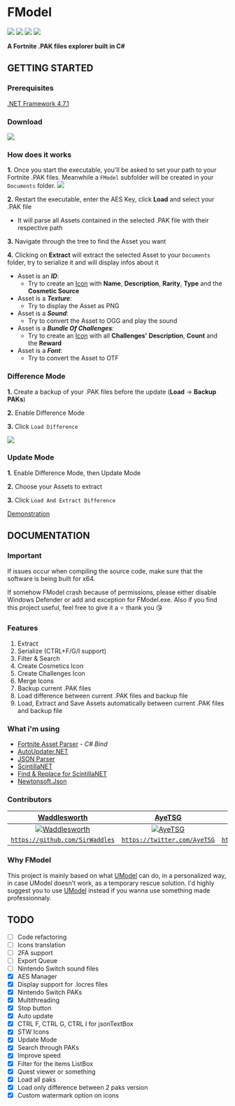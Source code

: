 # FModel
[![](https://img.shields.io/github/downloads/iAmAsval/FModel/total.svg?color=green&label=Total%20Downloads&logo=buzzfeed&logoColor=white)](https://github.com/iAmAsval/FModel/releases)
[![](https://img.shields.io/badge/License-GPL-blue.svg?logo=gnu)](https://github.com/iAmAsval/FModel/blob/master/LICENSE)
[![](https://img.shields.io/badge/Twitter-@AsvalFN-1da1f2.svg?logo=twitter)](https://twitter.com/AsvalFN)
[![](https://img.shields.io/badge/Discord-Need%20Help%3F-7289da.svg?logo=discord)](https://discord.gg/JmWvXKb)

**A Fortnite .PAK files explorer built in C#**

## GETTING STARTED
### Prerequisites
[.NET Framework 4.7.1](https://dotnet.microsoft.com/download/dotnet-framework/net471)
### Download
[![](https://img.shields.io/badge/Release-Executable-orange.svg?logo=github)](https://github.com/iAmAsval/FModel/releases/tag/2.3.3)
### How does it works
**1.** Once you start the executable, you'll be asked to set your path to your Fortnite .PAK files. Meanwhile a `FModel` subfolder will be created in your `Documents` folder.
![](https://i.imgur.com/O2Vg3Bx.gif)

**2.** Restart the executable, enter the AES Key, click **Load** and select your .PAK file
- It will parse all Assets contained in the selected .PAK file with their respective path
  
**3.** Navigate through the tree to find the Asset you want

**4.** Clicking on **Extract** will extract the selected Asset to your `Documents` folder, try to serialize it and will display infos about it
- Asset is an **_ID_**:
    - Try to create an [Icon](https://i.imgur.com/etUcOEj.png) with **Name**, **Description**, **Rarity**, **Type** and the **Cosmetic Source**
- Asset is a **_Texture_**:
    - Try to display the Asset as PNG
- Asset is a **_Sound_**:
    - Try to convert the Asset to OGG and play the sound
- Asset is a **_Bundle Of Challenges_**:
    - Try to create an [Icon](https://i.imgur.com/pUVxUih.png) with all **Challenges' Description**, **Count** and the **Reward**
- Asset is a **_Font_**:
    - Try to convert the Asset to OTF

### Difference Mode
**1.** Create a backup of your .PAK files before the update (**Load** -> **Backup PAKs**)

**2.** Enable Difference Mode

**3.** Click `Load Difference`

![](https://i.imgur.com/YvGn91l.gif)

### Update Mode
**1.** Enable Difference Mode, then Update Mode

**2.** Choose your Assets to extract

**3.** Click `Load And Extract Difference`

[Demonstration](https://streamable.com/234bg)

## DOCUMENTATION
### Important
If issues occur when compiling the source code, make sure that the software is being built for x64.

If somehow FModel crash because of permissions, please either disable Windows Defender or add and exception for FModel.exe.
Also if you find this project useful, feel free to give it a :star: thank you :kissing_heart:
### Features
 1. Extract
 2. Serialize (CTRL+F/G/I support)
 3. Filter & Search
 4. Create Cosmetics Icon
 5. Create Challenges Icon
 6. Merge Icons
 7. Backup current .PAK files
 8. Load difference between current .PAK files and backup file
 9. Load, Extract and Save Assets automatically between current .PAK files and backup file
### What i'm using
  - [Fortnite Asset Parser](https://github.com/SirWaddles/JohnWickParse) - *C# Bind*
  - [AutoUpdater.NET](https://github.com/ravibpatel/AutoUpdater.NET)
  - [JSON Parser](https://app.quicktype.io/)
  - [ScintillaNET](https://www.nuget.org/packages/jacobslusser.ScintillaNET)
  - [Find & Replace for ScintillaNET](https://www.nuget.org/packages/snt.ScintillaNet.FindReplaceDialog/)
  - [Newtonsoft.Json](https://github.com/JamesNK/Newtonsoft.Json)
### Contributors
| <a href="https://github.com/SirWaddles" target="_blank">**Waddlesworth**</a> | <a href="https://github.com/AyeTSG" target="_blank">**AyeTSG**</a> | <a href="https://github.com/ItsFireMonkey" target="_blank">**FireMonkey**</a> |
| :---: | :---: | :---: |
| [![Waddlesworth](https://avatars1.githubusercontent.com/u/769399?s=200&v=4)](https://github.com/SirWaddles) | [![AyeTSG](https://avatars1.githubusercontent.com/u/49595354?s=200&v=4)](https://github.com/AyeTSG) | [![FireMonkey](https://avatars2.githubusercontent.com/u/38590471?s=200&v=4)](https://github.com/ItsFireMonkey) |
| <a href="https://github.com/SirWaddles" target="_blank">`https://github.com/SirWaddles`</a> | <a href="https://twitter.com/AyeTSG" target="_blank">`https://twitter.com/AyeTSG`</a> | <a href="https://twitter.com/FireMonkeyFN" target="_blank">`https://twitter.com/FireMonkeyFN`</a> |
### Why FModel
This project is mainly based on what [UModel](https://github.com/gildor2/UModel) can do, in a personalized way, in case UModel doesn't work, as a temporary rescue solution.
I'd highly suggest you to use [UModel](https://github.com/gildor2/UModel) instead if you wanna use something made professionnaly.

## TODO
  - [ ] Code refactoring
  - [ ] Icons translation
  - [ ] 2FA support
  - [ ] Export Queue
  - [ ] Nintendo Switch sound files
  - [x] AES Manager
  - [x] Display support for .locres files
  - [x] Nintendo Switch PAKs
  - [x] Multithreading
  - [x] Stop button
  - [x] Auto update
  - [x] CTRL F, CTRL G, CTRL I for jsonTextBox
  - [x] STW Icons
  - [x] Update Mode
  - [x] Search through PAKs
  - [x] Improve speed
  - [x] Filter for the items ListBox
  - [x] Quest viewer or something
  - [x] Load all paks
  - [x] Load only difference between 2 paks version
  - [x] Custom watermark option on icons
